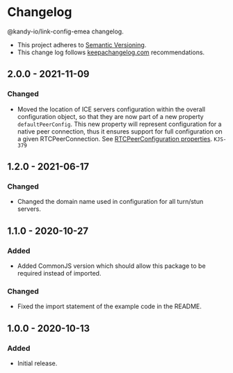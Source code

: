 # Changelog

@kandy-io/link-config-emea changelog.

- This project adheres to [Semantic Versioning](http://semver.org/).
- This change log follows [keepachangelog.com](http://keepachangelog.com/) recommendations.

## 2.0.0 - 2021-11-09

### Changed

- Moved the location of ICE servers configuration within the overall configuration object, so that they are now part of a new property `defaultPeerConfig`. This new property will represent configuration for a native peer connection, thus it ensures support for full configuration on a given RTCPeerConnection. See [RTCPeerConfiguration properties](https://developer.mozilla.org/en-US/docs/Web/API/RTCPeerConnection/RTCPeerConnection). `KJS-379`

## 1.2.0 - 2021-06-17

### Changed

- Changed the domain name used in configuration for all turn/stun servers.

## 1.1.0 - 2020-10-27

### Added

- Added CommonJS version which should allow this package to be required instead of imported.

### Changed

- Fixed the import statement of the example code in the README.

## 1.0.0 - 2020-10-13

### Added

- Initial release.
